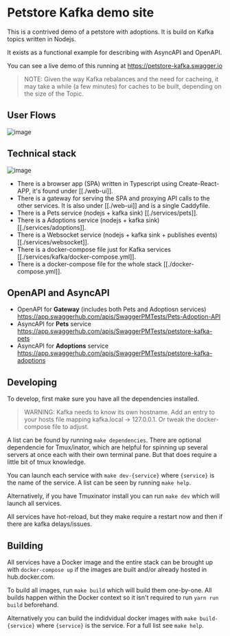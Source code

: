 # Petstore Kafka demo site

This is a contrived demo of a petstore with adoptions.
It is build on Kafka topics written in Nodejs.

It exists as a functional example for describing with AsyncAPI and OpenAPI.

You can see a live demo of this running at https://petstore-kafka.swagger.io

> NOTE: Given the way Kafka rebalances and the need for cacheing, it may take a while (a few minutes) for caches to be built, depending on the size of the Topic.


## User Flows

![image](https://user-images.githubusercontent.com/8438485/228814936-378faa65-809f-412d-95a2-ee59c6bad7f1.png)


## Technical stack

![image](https://user-images.githubusercontent.com/8438485/228814110-04ec68e6-4e2e-4d91-9977-d243e2b55a59.png)

- There is a browser app (SPA) written in Typescript using Create-React-APP, it's found under [[./web-ui]].
- There is a gateway for serving the SPA and proxying API calls to the other services. It is also under [[./web-ui]] and is a single Caddyfile.
- There is a Pets service (nodejs + kafka sink) [[./services/pets]].
- There is a Adoptions service (nodejs + kafka sink) [[./services/adoptions]].
- There is a Websocket service (nodejs + kafka sink + publishes events) [[./services/websocket]].
- There is a docker-compose file just for Kafka services [[./services/kafka/docker-compose.yml]].
- There is a docker-compose file for the whole stack [[./docker-compose.yml]].


## OpenAPI and AsyncAPI

- OpenAPI for **Gateway** (includes both Pets and Adoptiosn services) https://app.swaggerhub.com/apis/SwaggerPMTests/Pets-Adoption-API
- AsyncAPI for **Pets** service https://app.swaggerhub.com/apis/SwaggerPMTests/petstore-kafka-pets
- AsyncAPI for **Adoptions** service https://app.swaggerhub.com/apis/SwaggerPMTests/petstore-kafka-adoptions


## Developing

To develop, first make sure you have all the dependencies installed.

> WARNING: Kafka needs to know its own hostname. Add an entry to your hosts file mapping kafka.local -> 127.0.0.1. Or tweak the docker-compose file to adjust.

A list can be found by running `make dependencies`. There are optional dependencie for Tmux/inator, which are helpful for spinning up several servers at once each with their own terminal pane. But that does require a little bit of tmux knowledge.

You can launch each service with `make dev-{service}` where `{service}` is the name of the service. A list can be seen by running `make help`.

Alternatively, if you have Tmuxinator install you can run `make dev` which will launch all services.

All services have hot-reload, but they make require a restart now and then if there are kafka delays/issues.

## Building

All services have a Docker image and the entire stack can be brought up with `docker-compose up` if the images are built and/or already hosted in hub.docker.com.

To build all images, run `make build` which will build them one-by-one. All builds happen within the Docker context so it isn't required to run `yarn run build` beforehand.

Alternatively you can build the indidvidual docker images with `make build-{service}` where `{service}` is the service. For a full list see `make help`.

